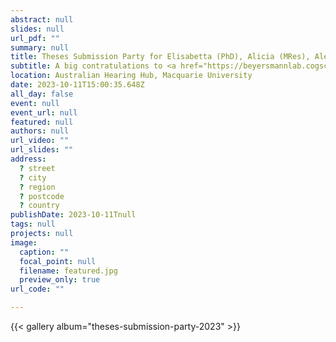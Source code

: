 ```yaml
---
abstract: null
slides: null
url_pdf: ""
summary: null
title: Theses Submission Party for Elisabetta (PhD), Alicia (MRes), Alex (Hons), and Dylan (Hons) 
subtitle: A big contratulations to <a href="https://beyersmannlab.cogscience.org/author/elisabetta-de-simone/" target="_blank">Elisabetta DeSimone</a>, <a href="https://beyersmannlab.cogscience.org/author/alicia-ormond/" target="_blank">Alicia Ormond</a>, <a href="https://beyersmannlab.cogscience.org/author/alex-kilby/" target="_blank">Alex Kilby</a>, and <a href="https://beyersmannlab.cogscience.org/author/dylan-mcleod/" target="_blank">Dylan Mcleod</a>.
location: Australian Hearing Hub, Macquarie University
date: 2023-10-11T15:00:35.648Z
all_day: false
event: null
event_url: null
featured: null
authors: null
url_video: ""
url_slides: ""
address:
  ? street
  ? city
  ? region
  ? postcode
  ? country
publishDate: 2023-10-11Tnull
tags: null
projects: null
image:
  caption: ""
  focal_point: null
  filename: featured.jpg
  preview_only: true
url_code: ""

---
```


{{< gallery album="theses-submission-party-2023" >}}
